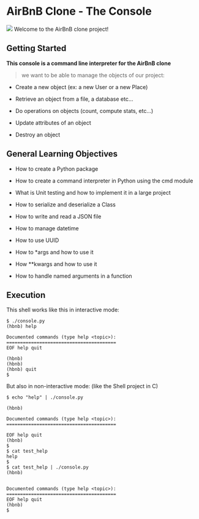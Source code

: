 # AirBnB Clone - The Console

  
![](https://github.com/David-Inkheart/AirBnB_clone/blob/feature/console/AirBnB.png?raw=true)
Welcome to the AirBnB clone project!

## Getting Started

**This console is a command line interpreter for the AirBnB clone**

> we want to be able to manage the objects of our project:


- Create a new object (ex: a new User or a new Place)

- Retrieve an object from a file, a database etc…

- Do operations on objects (count, compute stats, etc…)

- Update attributes of an object

- Destroy an object


## General Learning Objectives

 - How to create a Python package
   
  - How to create a command interpreter in Python using the cmd module
   
   - What is Unit testing and how to implement it in a large project
   
   - How to serialize and deserialize a Class
   
   - How to write and read a JSON file
   
   - How to manage datetime
   
   - How to use UUID
   
   - How to *args and how to use it
   
   - How **kwargs and how to use it
   
   - How to handle named arguments in a function



## Execution

  
This shell works like this in interactive mode:

  
```
$ ./console.py
(hbnb) help

Documented commands (type help <topic>):
========================================
EOF help quit

(hbnb)
(hbnb)
(hbnb) quit
$
```

But also in non-interactive mode: (like the Shell project in C)

```
$ echo "help" | ./console.py

(hbnb)

Documented commands (type help <topic>):
========================================

EOF help quit
(hbnb)
$
$ cat test_help
help
$
$ cat test_help | ./console.py
(hbnb)

  
Documented commands (type help <topic>):
========================================
EOF help quit
(hbnb)
$

```
